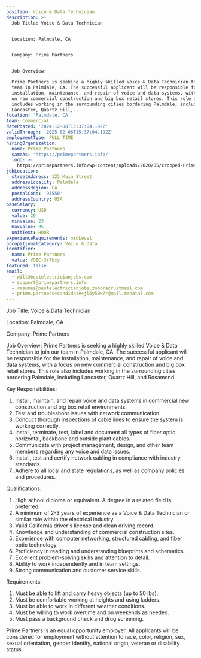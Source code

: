 ```yaml
---
position: Voice & Data Technician
description: >-
  Job Title: Voice & Data Technician


  Location: Palmdale, CA


  Company: Prime Partners


  Job Overview:

  Prime Partners is seeking a highly skilled Voice & Data Technician to join our
  team in Palmdale, CA. The successful applicant will be responsible for the
  installation, maintenance, and repair of voice and data systems, with a focus
  on new commercial construction and big box retail stores. This role also
  includes working in the surrounding cities bordering Palmdale, including
  Lancaster, Quartz Hill,...
location: 'Palmdale, CA'
team: Commercial
datePosted: '2024-12-08T15:37:04.192Z'
validThrough: '2025-02-06T15:37:04.192Z'
employmentType: FULL_TIME
hiringOrganization:
  name: Prime Partners
  sameAs: 'https://primepartners.info/'
  logo: >-
    https://primepartners.info/wp-content/uploads/2020/05/cropped-Prime-Partners-Logo-NO-BG-1-1.png
jobLocation:
  streetAddress: 123 Main Street
  addressLocality: Palmdale
  addressRegion: CA
  postalCode: '93550'
  addressCountry: USA
baseSalary:
  currency: USD
  value: 29
  minValue: 23
  maxValue: 35
  unitText: HOUR
experienceRequirements: midLevel
occupationalCategory: Voice & Data
identifier:
  name: Prime Partners
  value: VOIC-3r7bxy
featured: false
email:
  - will@bestelectricianjobs.com
  - support@primepartners.info
  - resumes@bestelectricianjobs.zohorecruitmail.com
  - prime.partners+candidate+jl6y59w7r@mail.manatal.com
---
```




Job Title: Voice & Data Technician

Location: Palmdale, CA

Company: Prime Partners

Job Overview:
Prime Partners is seeking a highly skilled Voice & Data Technician to join our team in Palmdale, CA. The successful applicant will be responsible for the installation, maintenance, and repair of voice and data systems, with a focus on new commercial construction and big box retail stores. This role also includes working in the surrounding cities bordering Palmdale, including Lancaster, Quartz Hill, and Rosamond.

Key Responsibilities:

1. Install, maintain, and repair voice and data systems in commercial new construction and big box retail environments.
2. Test and troubleshoot issues with network communication.
3. Conduct thorough inspections of cable lines to ensure the system is working correctly.
4. Install, terminate, test, label and document all types of fiber optic horizontal, backbone and outside plant cables.
5. Communicate with project management, design, and other team members regarding any voice and data issues.
6. Install, test and certify network cabling in compliance with industry standards.
7. Adhere to all local and state regulations, as well as company policies and procedures.

Qualifications:

1. High school diploma or equivalent. A degree in a related field is preferred.
2. A minimum of 2-3 years of experience as a Voice & Data Technician or similar role within the electrical industry.
3. Valid California driver's license and clean driving record.
4. Knowledge and understanding of commercial construction sites.
5. Experience with computer networking, structured cabling, and fiber optic technology.
6. Proficiency in reading and understanding blueprints and schematics.
7. Excellent problem-solving skills and attention to detail.
8. Ability to work independently and in team settings.
9. Strong communication and customer service skills.

Requirements:

1. Must be able to lift and carry heavy objects (up to 50 lbs).
2. Must be comfortable working at heights and using ladders.
3. Must be able to work in different weather conditions.
4. Must be willing to work overtime and on weekends as needed.
5. Must pass a background check and drug screening.

Prime Partners is an equal opportunity employer. All applicants will be considered for employment without attention to race, color, religion, sex, sexual orientation, gender identity, national origin, veteran or disability status.